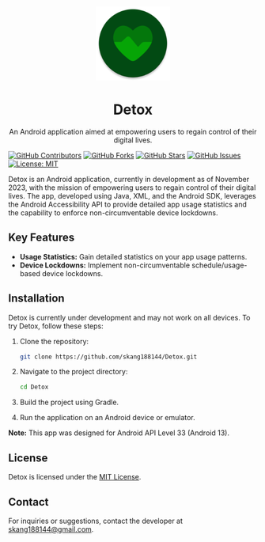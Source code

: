 <br />
<div align="center">
  <a href="https://github.com/skang188144/Detox">
    <img src="app/src/main/res/mipmap-xxxhdpi/ic_launcher_no_text_round.png" alt="Logo" width="150" height="150">
  </a>

  <h1 align="center">Detox</h1>

  <p align="center">
    An Android application aimed at empowering users to regain control of their digital lives.
    <br />
  </p>

</div>

[![GitHub Contributors](https://img.shields.io/github/contributors/skang188144/Detox.svg?label=Contributors)](https://github.com/skang188144/Detox/graphs/contributors) [![GitHub Forks](https://img.shields.io/github/forks/skang188144/Detox.svg?label=Forks)](https://github.com/skang188144/Detox/forks) [![GitHub Stars](https://img.shields.io/github/stars/skang188144/Detox.svg?label=Stars)](https://github.com/skang188144/Detox/stargazers) [![GitHub Issues](https://img.shields.io/github/issues/skang188144/Detox.svg?label=Issues)](https://github.com/skang188144/Detox/issues) [![License: MIT](https://img.shields.io/badge/License-MIT-yellow.svg)](https://opensource.org/licenses/MIT)

Detox is an Android application, currently in development as of November 2023, with the mission of empowering users to regain control of their digital lives. The app, developed using Java, XML, and the Android SDK, leverages the Android Accessibility API to provide detailed app usage statistics and the capability to enforce non-circumventable device lockdowns.

## Key Features

- **Usage Statistics:** Gain detailed statistics on your app usage patterns.
- **Device Lockdowns:** Implement non-circumventable schedule/usage-based device lockdowns.

## Installation

Detox is currently under development and may not work on all devices. To try Detox, follow these steps:

1. Clone the repository:
   ```bash
   git clone https://github.com/skang188144/Detox.git
   ```

2. Navigate to the project directory:
   ```bash
   cd Detox
   ```

3. Build the project using Gradle.

4. Run the application on an Android device or emulator.

**Note:** This app was designed for Android API Level 33 (Android 13).

## License

Detox is licensed under the [MIT License](https://opensource.org/licenses/MIT).

## Contact

For inquiries or suggestions, contact the developer at skang188144@gmail.com.
